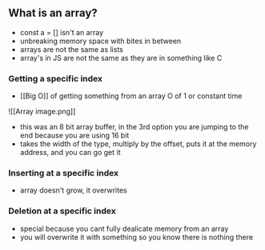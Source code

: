 ## What is an array?
- const a = [] isn't an array
- unbreaking memory space with bites in between
- arrays are not the same as lists
- array's in JS are not the same as they are in something like C

### Getting a specific index
- [[Big O]] of getting something from an array O of 1 or constant time

![[Array image.png]]
- this was an 8 bit array buffer, in the 3rd option you are jumping to the end because you are using 16 bit
- takes the width of the type, multiply by the offset, puts it at the memory address, and you can go get it

### Inserting at a  specific index
- array doesn't grow, it overwrites 

### Deletion at a specific index
- special because you cant fully dealicate  memory from an array
- you will overwrite it with something so you know there is nothing there